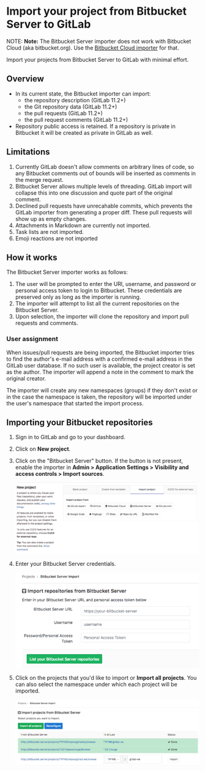# Import your project from Bitbucket Server to GitLab

NOTE: **Note:**
The Bitbucket Server importer does not work with Bitbucket Cloud (aka bitbucket.org).
Use the [Bitbucket Cloud importer](bitbucket.md) for that.

Import your projects from Bitbucket Server to GitLab with minimal effort.

## Overview

- In its current state, the Bitbucket importer can import:
  - the repository description (GitLab 11.2+)
  - the Git repository data (GitLab 11.2+)
  - the pull requests (GitLab 11.2+)
  - the pull request comments (GitLab 11.2+)
- Repository public access is retained. If a repository is private in Bitbucket
  it will be created as private in GitLab as well.

## Limitations

1. Currently GitLab doesn't allow comments on arbitrary lines of code, so any
Bitbucket comments out of bounds will be inserted as comments in the merge
request.
1. Bitbucket Server allows multiple levels of threading. GitLab
import will collapse this into one discussion and quote part of the original
comment.
1. Declined pull requests have unrecahable commits, which prevents the GitLab
importer from generating a proper diff. These pull requests will show up as
empty changes.
1. Attachments in Markdown are currently not imported.
1. Task lists are not imported.
1. Emoji reactions are not imported

## How it works

The Bitbucket Server importer works as follows:

1. The user will be prompted to enter the URl, username, and password or personal access token to login to Bitbucket.
   These credentials are preserved only as long as the importer is running.
1. The importer will attempt to list all the current repositories on the Bitbucket Server.
1. Upon selection, the importer will clone the repository and import pull requests and comments.

### User assignment

When issues/pull requests are being imported, the Bitbucket importer tries to
find the author's e-mail address with a confirmed e-mail address in the GitLab
user database.  If no such user is available, the project creator is set as
the author. The importer will append a note in the comment to mark the original
creator.

The importer will create any new namespaces (groups) if they don't exist or in
the case the namespace is taken, the repository will be imported under the user's
namespace that started the import process.

## Importing your Bitbucket repositories

1. Sign in to GitLab and go to your dashboard.
1. Click on **New project**.
1. Click on the "Bitbucket Server" button. If the button is not present, enable the importer in
    **Admin > Application Settings > Visibility and access controls > Import sources**.

    ![Bitbucket](img/import_projects_from_new_project_page.png)

1. Enter your Bitbucket Server credentials.

    ![Grant access](img/bitbucket_server_import_credentials.png)

1. Click on the projects that you'd like to import or **Import all projects**.
   You can also select the namespace under which each project will be
   imported.

    ![Import projects](img/bitbucket_server_import_select_project.png)
